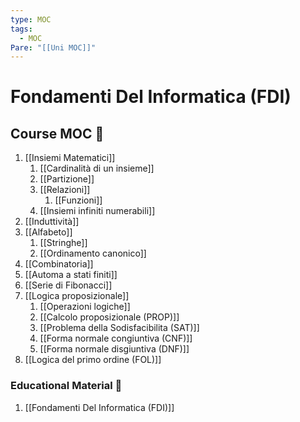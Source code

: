 ```yaml
---
type: MOC
tags:
  - MOC
Pare: "[[Uni MOC]]"
---
```

# Fondamenti Del Informatica (FDI)


## Course MOC  📒
1. [[Insiemi Matematici]]
	1. [[Cardinalità di un insieme]]
	2. [[Partizione]]
	3. [[Relazioni]]
		1. [[Funzioni]]
	4.  [[Insiemi infiniti numerabili]]
2. [[Induttività]]
3. [[Alfabeto]]
	1. [[Stringhe]]
	2. [[Ordinamento canonico]]
4. [[Combinatoria]]
5. [[Automa a stati finiti]]
6. [[Serie di Fibonacci]]
7. [[Logica proposizionale]]
	1. [[Operazioni logiche]]
	2. [[Calcolo proposizionale (PROP)]]
	3. [[Problema della Sodisfacibilita (SAT)]]
	4. [[Forma normale congiuntiva (CNF)]]
	5. [[Forma normale disgiuntiva (DNF)]]
8. [[Logica del primo ordine (FOL)]]

### Educational Material 🧱
1. [[Fondamenti Del Informatica (FDI)]]


